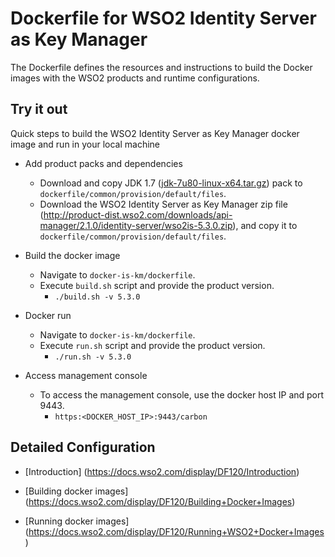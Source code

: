 # Dockerfile for WSO2 Identity Server as Key Manager #
The Dockerfile defines the resources and instructions to build the Docker images with the WSO2 products and runtime configurations.

## Try it out
Quick steps to build the WSO2 Identity Server as Key Manager docker image and run in your local machine


* Add product packs and dependencies
    - Download and copy JDK 1.7 ([jdk-7u80-linux-x64.tar.gz](http://www.oracle.com/technetwork/java/javase/downloads/jdk7-downloads-1880260.html)) pack to `dockerfile/common/provision/default/files`.
    - Download the WSO2 Identity Server as Key Manager zip file (http://product-dist.wso2.com/downloads/api-manager/2.1.0/identity-server/wso2is-5.3.0.zip), and copy it to `dockerfile/common/provision/default/files`.

* Build the docker image
    - Navigate to `docker-is-km/dockerfile`.
    - Execute `build.sh` script and provide the product version.
        + `./build.sh -v 5.3.0`

* Docker run
    - Navigate to `docker-is-km/dockerfile`.
    - Execute `run.sh` script and provide the product version.
        + `./run.sh -v 5.3.0`

* Access management console
    -  To access the management console, use the docker host IP and port 9443.
        + `https:<DOCKER_HOST_IP>:9443/carbon`

## Detailed Configuration

* [Introduction] (https://docs.wso2.com/display/DF120/Introduction)

* [Building docker images] (https://docs.wso2.com/display/DF120/Building+Docker+Images)

* [Running docker images] (https://docs.wso2.com/display/DF120/Running+WSO2+Docker+Images)
